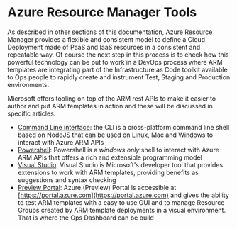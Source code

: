 # Azure Resource Manager Tools

As described in other sections of this documentation, Azure Resource Manager provides a flexible and consistent model to define a Cloud Deployment made of PaaS and IaaS resources in a consistent and repeatable way.
Of course the next step in this process is to check how this powerful technology can be put to work in a DevOps process where ARM templates are integrating part of the Infrastructure as Code toolkit available to Ops people to rapidly create and instrument Test, Staging and Production environments.

Microsoft offers tooling on top of the ARM rest APIs to make it easier to author and put ARM templates in action and these will be discussed in specific articles.

* [Command Line interface](DevOps/CLI.md): the CLI is a cross-platform command line shell based on NodeJS that can be used on Linux, Mac and Windows to interact with Azure ARM APIs
* [Powershell](DevOps/Powershell.md): Powershell is a *windows only* shell to interact with Azure ARM APIs that offers a rich and extensible programming model
* [Visual Studio](DevOps/Visual-studio.md): Visual Studio is Microsoft's developer tool that provides extensions to work with ARM templates, providing benefits as suggestions and syntax checking
* [Preview Portal](DevOps/Portal.md): Azure (Preview) Portal is accessible at [https://portal.azure.com](https://portal.azure.com) and gives the ability to test ARM templates with a easy to use GUI and to manage Resource Groups created by ARM template deployments in a visual environment. That is where the Ops Dashboard can be build
